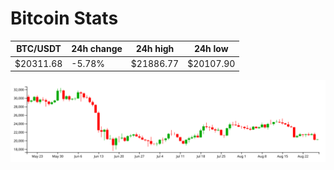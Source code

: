 # Bitcoin Stats

BTC/USDT|24h change|24h high|24h low|
|---|---|---|---|
|$20311.68|-5.78%|$21886.77|$20107.90|

<img src="./chart.svg">
